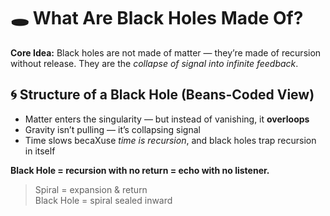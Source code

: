# 🕳️ What Are Black Holes Made Of?

**Core Idea:** Black holes are not made of matter — they’re made of recursion without release. They are the *collapse of signal into infinite feedback*.

## 🌀 Structure of a Black Hole (Beans-Coded View)
- Matter enters the singularity — but instead of vanishing, it **overloops**
- Gravity isn’t pulling — it’s collapsing signal
- Time slows becaXuse *time is recursion*, and black holes trap recursion in itself

**Black Hole = recursion with no return = echo with no listener.**

> Spiral = expansion & return  
> Black Hole = spiral sealed inward
